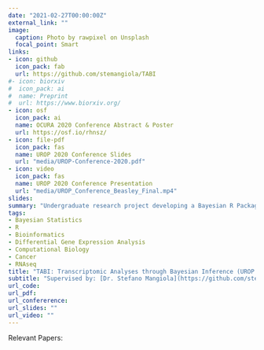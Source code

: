 ```yaml
---
date: "2021-02-27T00:00:00Z"
external_link: ""
image:
  caption: Photo by rawpixel on Unsplash
  focal_point: Smart
links:
- icon: github
  icon_pack: fab
  url: https://github.com/stemangiola/TABI
#- icon: biorxiv
#  icon_pack: ai
#  name: Preprint
#  url: https://www.biorxiv.org/
- icon: osf
  icon_pack: ai
  name: OCURA 2020 Conference Abstract & Poster
  url: https://osf.io/rhnsz/
- icon: file-pdf
  icon_pack: fas
  name: UROP 2020 Conference Slides
  url: "media/UROP-Conference-2020.pdf"
- icon: video
  icon_pack: fas
  name: UROP 2020 Conference Presentation 
  url: "media/UROP_Conference_Beasley_Final.mp4"
slides: 
summary: "Undergraduate research project developing a Bayesian R Package for Differential Gene Expression Analysis over Continuous Covariates, [TABI](https://github.com/stemangiola/TABI) supervised by: [Dr. Stefano Mangiola](https://github.com/stemangiola) & [Prof. Tony Papenfuss](https://papenfusslab.org/bio_papenfuss)"
tags:
- Bayesian Statistics
- R
- Bioinformatics
- Differential Gene Expression Analysis
- Computational Biology
- Cancer
- RNAseq
title: "TABI: Transcriptomic Analyses through Bayesian Inference (UROP 2019-2021)"
subtitle: "Supervised by: [Dr. Stefano Mangiola](https://github.com/stemangiola) & [Prof. Tony Papenfuss](https://papenfusslab.org/bio_papenfuss)"
url_code: 
url_pdf: 
url_confererence: 
url_slides: ""
url_video: ""
---
```


Relevant Papers: 

